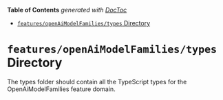 <!-- START doctoc generated TOC please keep comment here to allow auto update -->
<!-- DON'T EDIT THIS SECTION, INSTEAD RE-RUN doctoc TO UPDATE -->

**Table of Contents** _generated with [DocToc](https://github.com/thlorenz/doctoc)_

- [`features/openAiModelFamilies/types` Directory](#featuresopenaimodelfamiliestypes-directory)

<!-- END doctoc generated TOC please keep comment here to allow auto update -->

# `features/openAiModelFamilies/types` Directory

The types folder should contain all the TypeScript types for the OpenAiModelFamilies feature domain.
